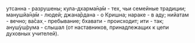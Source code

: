 утсанна - разрушены; кула-дхарма̄н̣а̄м - тех, чьи семейные традиции; манушйа̄н̣а̄м - людей; джана̄рдана - о Кришна; нараке - в аду; нийатам - вечно; ва̄сах̣ - пребывание; бхавати - происходит; ити - так; ануш́уш́рума - слышал (от наставников, принадлежащих к цепи духовных учителей).
